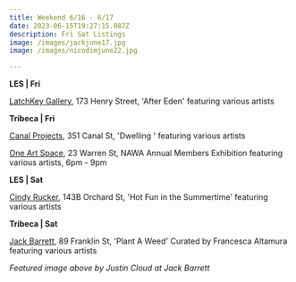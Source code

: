 ```yaml
---
title: Weekend 6/16 - 6/17
date: 2023-06-15T19:27:15.087Z
description: Fri Sat Listings
image: /images/jackjune17.jpg
image: /images/nicodimjune22.jpg

---
```

**L﻿ES | Fri**

[LatchKey Gallery](https://www.latchkey-gallery.com/press-release-after-eden), 173 Henry Street, 'After Eden' featuring various artists

**T﻿ribeca | Fri**

[Canal Projects](https://www.canalprojects.org/dwelling), 351 Canal St, 'Dwelling ' featuring various artists

[One Art Space](https://oneartspace.com/national-association-of-women-artists-nawa-134th-annual-members-exhibition-june-16-july-1-2023/), 23 Warren St, NAWA Annual Members Exhibition featuring various artists, 6pm - 9pm

**L﻿ES | Sat**

[Cindy Rucker](https://www.cindyruckergallery.com/hotfuninthesummertime), 143B Orchard St, 'Hot Fun in the Summertime' featuring various artists

**T﻿ribeca | Sat**

[Jack Barrett](https://www.jackbarrettgallery.com/exhibitions), 89 Franklin St, 'Plant A Weed' Curated by Francesca Altamura featuring various artists

*F﻿eatured image above by Justin Cloud at Jack Barrett*